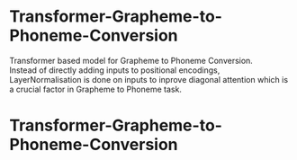 # Transformer-Grapheme-to-Phoneme-Conversion
 Transformer based model for Grapheme to Phoneme Conversion.<br/>
 Instead of directly adding inputs to positional encodings, LayerNormalisation is done on inputs to inprove diagonal attention which is a crucial factor in Grapheme to Phoneme task.
   
# Transformer-Grapheme-to-Phoneme-Conversion
